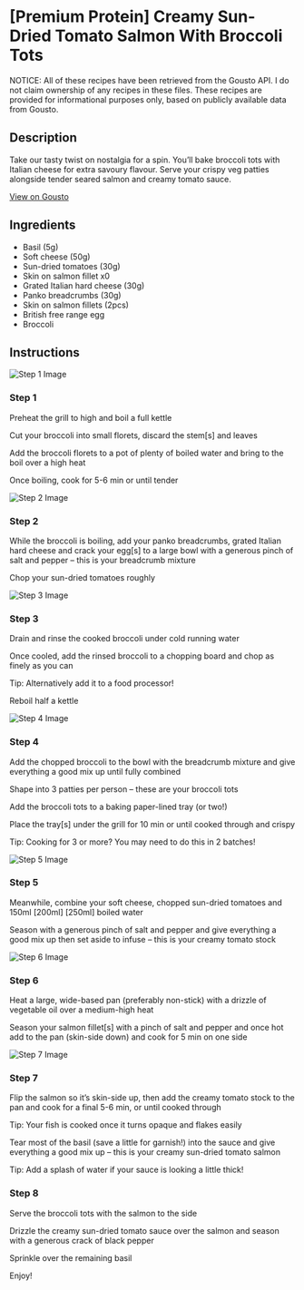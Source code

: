 # [Premium Protein] Creamy Sun-Dried Tomato Salmon With Broccoli Tots

NOTICE: All of these recipes have been retrieved from the Gousto API. I do not claim ownership of any recipes in these files. These recipes are provided for informational purposes only, based on publicly available data from Gousto.

## Description

Take our tasty twist on nostalgia for a spin. You’ll bake broccoli tots with Italian cheese for extra savoury flavour. Serve your crispy veg patties alongside tender seared salmon and creamy tomato sauce. 

[View on Gousto](https://www.gousto.co.uk/recipes/cookbook/premium-protein-creamy-sun-dried-tomato-salmon-with-broccoli-tots)

## Ingredients

- Basil (5g)
- Soft cheese (50g)
- Sun-dried tomatoes (30g)
- Skin on salmon fillet x0
- Grated Italian hard cheese (30g)
- Panko breadcrumbs (30g)
- Skin on salmon fillets (2pcs)
- British free range egg
- Broccoli

## Instructions

![Step 1 Image](https://production-media.gousto.co.uk/cms/recipe-step-image/Step-1-8-1725283213966-x200.jpg)

### Step 1

Preheat the grill to high and boil a full kettle

Cut your broccoli into small florets, discard the stem[s] and leaves

Add the broccoli florets to a pot of plenty of boiled water and bring to the boil over a high heat

Once boiling, cook for 5-6 min or until tender

![Step 2 Image](https://production-media.gousto.co.uk/cms/recipe-step-image/Step-2-9-1725283217068-x200.jpg)

### Step 2

While the broccoli is boiling, add your panko breadcrumbs, grated Italian hard cheese and crack your egg[s] to a large bowl with a generous pinch of salt and pepper – this is your breadcrumb mixture

Chop your sun-dried tomatoes roughly

![Step 3 Image](https://production-media.gousto.co.uk/cms/recipe-step-image/Step-3-10-1725283230332-x200.jpg)

### Step 3

Drain and rinse the cooked broccoli under cold running water

Once cooled, add the rinsed broccoli to a chopping board and chop as finely as you can

Tip: Alternatively add it to a food processor!

Reboil half a kettle

![Step 4 Image](https://production-media.gousto.co.uk/cms/recipe-step-image/Step-4-10-1725283232491-x200.jpg)

### Step 4

Add the chopped broccoli to the bowl with the breadcrumb mixture and give everything a good mix up until fully combined

Shape into 3 patties per person – these are your broccoli tots

Add the broccoli tots to a baking paper-lined tray (or two!)

Place the tray[s] under the grill for 10 min or until cooked through and crispy

Tip: Cooking for 3 or more? You may need to do this in 2 batches!

![Step 5 Image](https://production-media.gousto.co.uk/cms/recipe-step-image/Step-5-10-1725283261278-x200.jpg)

### Step 5

Meanwhile, combine your soft cheese, chopped sun-dried tomatoes and 150ml <span class="text-purple">[200ml]</span> <span class="text-danger">[250ml]</span> boiled water

Season with a generous pinch of salt and pepper and give everything a good mix up then set aside to infuse – this is your creamy tomato stock

![Step 6 Image](https://production-media.gousto.co.uk/cms/recipe-step-image/Step-6-9-1725283264411-x200.jpg)

### Step 6

Heat a large, wide-based pan (preferably non-stick) with a drizzle of vegetable oil over a medium-high heat

Season your salmon fillet[s] with a pinch of salt and pepper and once hot add to the pan (skin-side down) and cook for 5 min on one side

![Step 7 Image](https://production-media.gousto.co.uk/cms/recipe-step-image/Step-7-8-1725283268789-x200.jpg)

### Step 7

Flip the salmon so it’s skin-side up, then add the creamy tomato stock to the pan and cook for a final 5-6 min, or until cooked through

Tip: Your fish is cooked once it turns opaque and flakes easily

Tear most of the basil (save a little for garnish!) into the sauce and give everything a good mix up – this is your creamy sun-dried tomato salmon

Tip: Add a splash of water if your sauce is looking a little thick!

### Step 8

Serve the broccoli tots with the salmon to the side

Drizzle the creamy sun-dried tomato sauce over the salmon and season with a generous crack of black pepper

Sprinkle over the remaining basil

Enjoy!

